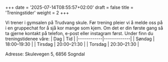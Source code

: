 +++
date = '2025-07-14T08:55:57+02:00'
draft = false
title = 'Treningstider'
weight = 2
+++


Vi trener i gymsalen på Trudvang skule. Før trening pleier vi å melde oss på i en gruppechat for å sjå kor mange som kjem. Om det er din første gang så ta gjerne kontakt på telefon, e-post eller instagram først.   Under finn du treningstidenee våre:
| Dag        | Tid         |
|------------|-------------|
| Søndag     | 18:00–19:30 |
| Tirsdag    | 20:00–21:30 |
| Torsdag     | 20:30–21:30 |

Adresse: Skulevegen 5, 6856 Sogndal 